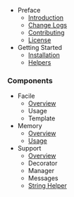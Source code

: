 - Preface
  - [Introduction](/)
  - [Change Logs](/pages/changes)
  - [Contributing](/pages/contributing)
  - [License](/pages/license)
- Getting Started
  - [Installation](/pages/installation)
  - [Helpers](/pages/helpers)

### Components
- Facile
  - [Overview](/pages/components/facile)
  - Usage
  - Template
- Memory
  - [Overview](/pages/components/memory)
  - [Usage](/pages/components/memory/usage)
- Support
  - [Overview](/pages/components/support)
  - Decorator
  - Manager
  - Messages
  - [String Helper](/pages/components/support/str)
